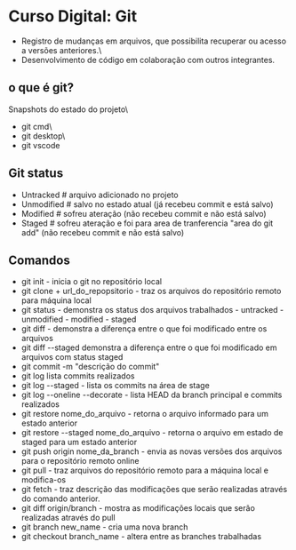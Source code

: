 # Curso Digital: Git
- Registro de mudanças em arquivos, que possibilita recuperar ou acesso a versões anteriores.\
- Desenvolvimento de código em colaboração com outros integrantes.
## o que é git?
Snapshots do estado do projeto\
- git cmd\
- git desktop\
- git vscode
## Git status
- Untracked # arquivo adicionado no projeto
- Unmodified # salvo no estado atual (já recebeu commit e está salvo)
- Modified # sofreu ateração (não recebeu commit e não está salvo)
- Staged # sofreu ateração e foi para area de tranferencia "area do git add" (não recebeu commit e não está salvo)
## Comandos
- git init - inicia o git no repositório local
- git clone + url_do_repopsitorio - traz os arquivos do repositório remoto para máquina local
- git status - demonstra os status dos arquivos trabalhados - untracked - unmodified - modified - staged
- git diff - demonstra a diferença entre o que foi modificado entre os arquivos
- git diff --staged demonstra a diferença entre o que foi modificado em arquivos com status staged
- git commit -m "descrição do commit"
- git log lista commits realizados
- git log --staged  - lista os commits na área de stage
- git log --oneline --decorate - lista HEAD da branch principal e commits realizados
- git restore nome_do_arquivo  - retorna o arquivo informado para um estado anterior
- git restore --staged nome_do_arquivo - retorna o arquivo em estado de staged para um estado anterior
- git push origin nome_da_branch - envia as novas versões dos arquivos para o repositório remoto online
- git pull - traz arquivos do repositório remoto para a máquina local e modifica-os
- git fetch - traz descrição das modificações que serão realizadas através do comando anterior.
- git diff origin/branch - mostra as modificações locais que serão realizadas através do pull
- git branch new_name - cria uma nova branch
- git checkout branch_name - altera entre as branches trabalhadas

